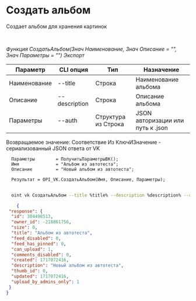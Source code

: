 ﻿---
sidebar_position: 5
---

# Создать альбом
 Создает альбом для хранения картинок




<br/>


*Функция СоздатьАльбом(Знач Наименование, Знач Описание = "", Знач Параметры = "") Экспорт*

  | Параметр | CLI опция | Тип | Назначение |
  |-|-|-|-|
  | Наименование | --title | Строка | Наименование альбома |
  | Описание | --description | Строка | Описание альбома |
  | Параметры | --auth | Структура из Строка | JSON авторизации или путь к .json |

  
  Возвращаемое значение:   Соответствие Из КлючИЗначение - сериализованный JSON ответа от VK


```bsl title="Пример кода"
  Параметры        = ПолучитьПараметрыВК();
  Имя              = "Альбом из автотеста";
  Описание         = "Новый альбом из автотеста";
  
  Результат = OPI_VK.СоздатьАльбом(Имя, Описание, Параметры);
```
	


```sh title="Пример команды CLI"
    
  oint vk СоздатьАльбом --title %title% --description %description% --auth %auth%

```

```json title="Результат"
    {
 "response": {
  "id": 304498513,
  "owner_id": -218861756,
  "size": 0,
  "title": "Альбом из автотеста",
  "feed_disabled": 0,
  "feed_has_pinned": 0,
  "can_upload": 1,
  "comments_disabled": 0,
  "created": 1717072416,
  "description": "Новый альбом из автотеста",
  "thumb_id": 0,
  "updated": 1717072416,
  "upload_by_admins_only": 1
 }
}
```
